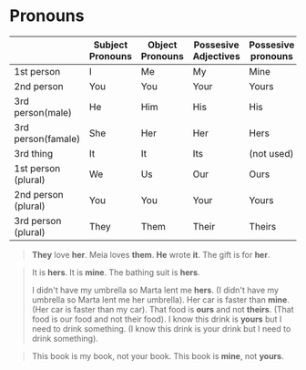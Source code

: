# Pronouns

| | Subject Pronouns | Object Pronouns | Possesive Adjectives | Possesive pronouns | Reflexive Pronouns |
|-|-|-|-|-|-|
| 1st person | I | Me | My | Mine | Myself |
| 2nd person | You | You | Your | Yours | Yourself |
| 3rd person(male) | He | Him | His | His | Himself |
| 3rd person(famale) | She | Her | Her | Hers | Herself |
| 3rd thing | It | It | Its | (not used) | Itselft |
| 1st person (plural) | We | Us | Our | Ours | Ourselves |
| 2nd person (plural) | You | You | Your |Yours | Yourselves |
| 3rd person (plural) | They | Them | Their | Theirs | Themselves | 
  

> **They** love **her**.
> Meia loves **them**.
> **He** wrote **it**.
> The gift is for **her**.

> It is **hers**.
> It is **mine**.
> The bathing suit is **hers**.
> 
> I didn't have my umbrella so Marta lent me **hers**.
> (I didn't have my umbrella so Marta lent me her umbrella).
> Her car is faster than **mine**.
> (Her car is faster than my car).
> That food is **ours** and not **theirs**.
> (That food is our food and not their food).
> I know this drink is **yours** but I need to drink something.
> (I know this drink is your drink but I need to drink something).

> This book is my book, not your book.
> This book is **mine**, not **yours**.